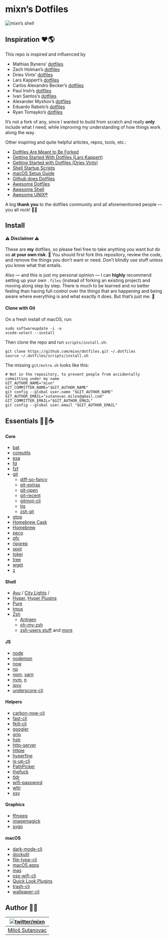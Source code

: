 # mixn’s Dotfiles

![mixn’s shell](https://i.imgur.com/RPk1Syt.png)

## Inspiration ❤️🌎

This repo is inspired and influenced by

- Mathias Bynens’ [dotfiles](https://github.com/mathiasbynens/dotfiles)
- Zach Holman’s [dotfiles](https://github.com/holman/dotfiles)
- Dries Vints’ [dotfiles](https://github.com/driesvints/dotfiles)
- Lars Kappert’s [dotfiles](https://github.com/webpro/dotfiles)
- Carlos Alexandro Becker’s [dotfiles](https://github.com/caarlos0/dotfiles)
- Paul Irish’s [dotfiles](https://github.com/paulirish/dotfiles)
- Ivan Santos’s [dotfiles](https://github.com/pragmaticivan/dotfiles)
- Alexander Myshov’s [dotfiles](https://github.com/myshov/dotfiles)
- Eduardo Rabelo’s [dotfiles](https://github.com/oieduardorabelo/dotfiles)
- Ryan Tomayko’s [dotfiles](https://github.com/rtomayko/dotfiles)

It’s not a fork of any, since I wanted to build from scratch and really **only** include what I need, while improving my understanding of how things work along the way.

Other inspiring and quite helpful articles, repos, tools, etc.:

- [Dotfiles Are Meant to Be Forked](https://zachholman.com/2010/08/dotfiles-are-meant-to-be-forked/)
- [Getting Started With Dotfiles (Lars Kappert)](https://medium.com/@webprolific/getting-started-with-dotfiles-43c3602fd789)
- [Getting Started with Dotfiles (Dries Vints)](http://sourabhbajaj.com/mac-setup/)
- [Shell Startup Scripts](https://blog.flowblok.id.au/2013-02/shell-startup-scripts.html)
- [macOS Setup Guide](http://sourabhbajaj.com/mac-setup/)
- [Github does Dotfiles](https://dotfiles.github.io/)
- [Awesome Dotfiles](https://github.com/webpro/awesome-dotfiles)
- [Awesome Shell](https://github.com/alebcay/awesome-shell)
- [Awesome UNIX®](https://github.com/sirredbeard/Awesome-UNIX)

A big **thank you** to the dotfiles community and all aforementioned people — you all rock! 👨‍🎤

## Install

#### ⚠️ Disclaimer ⚠️

These are **my** dotfiles, so please feel free to take anything you want but do so **at your own risk**. 🙂 You should first fork this repository, review the code, and remove the things you don’t want or need. Don’t blindly use stuff unless you know what that entails.

Also — and this is just my personal opinion — I can **highly** recommend setting up your own `.files` (instead of forking an existing project) and moving along step by step. There is much to be learned and no better feeling than having full control over the things that are happening and being aware where everything is and what exactly it does. But that’s just me. 🙂

#### Clone with Git

On a fresh install of macOS, run:

```
sudo softwareupdate -i -a
xcode-select --install
```

Then clone the repo and run `scripts/install.sh`:

```
git clone https://github.com/mixn/dotfiles.git ~/.dotfiles
source ~/.dotfiles/scripts/install.sh
```

The missing `git/extra.sh` looks like this:

```
# Not in the repository, to prevent people from accidentally committing under my name
GIT_AUTHOR_NAME="mixn"
GIT_COMMITTER_NAME="$GIT_AUTHOR_NAME"
git config --global user.name "$GIT_AUTHOR_NAME"
GIT_AUTHOR_EMAIL="sutanovac.milos@gmail.com"
GIT_COMMITTER_EMAIL="$GIT_AUTHOR_EMAIL"
git config --global user.email "$GIT_AUTHOR_EMAIL"
```

## Essentials 👩‍💻☕️

#### Core

- [bat](https://github.com/sharkdp/bat)
- [coreutils](https://en.wikipedia.org/wiki/GNU_Core_Utilities)
- [exa](https://github.com/ogham/exa)
- [fd](https://github.com/sharkdp/fd)
- [fzf](https://github.com/junegunn/fzf)
- [git](https://git-scm.com/)
  - [diff-so-fancy](https://github.com/so-fancy/diff-so-fancy)
  - [git-extras](https://github.com/tj/git-extras)
  - [git-open](https://github.com/paulirish/git-open)
  - [git-recent](https://github.com/paulirish/git-recent)
  - [gitmoji-cli](https://github.com/carloscuesta/gitmoji-cli)
  - [tig](https://jonas.github.io/tig/)
  - [zsh git](https://github.com/robbyrussell/oh-my-zsh/blob/master/plugins/git/git.plugin.zsh)
- [gtop](https://github.com/aksakalli/gtop)
- [Homebrew Cask](https://caskroom.github.io/)
- [Homebrew](https://brew.sh/)
- [peco](https://peco.github.io/)
- [qfc](https://github.com/pindexis/qfc)
- [ripgrep](https://github.com/BurntSushi/ripgrep)
- [spot](https://github.com/rauchg/spot)
- [tokei](https://github.com/Aaronepower/tokei)
- [tree](http://mama.indstate.edu/users/ice/tree/)
- [wget](https://www.gnu.org/software/wget/)
- [z](https://github.com/rupa/z)

#### Shell

- [Ayu](https://github.com/ayu-theme) / [City Lights](http://citylights.xyz/) / 
- [Hyper](https://hyper.is/), [Hyper Plugins](./hyper/.hyper.js)
- [Pure](https://github.com/sindresorhus/pure)
- [tmux](https://github.com/tmux/tmux)
- [Zsh](https://www.zsh.org/)
  - [Antigen](https://github.com/zsh-users/antigen)
  - [oh-my-zsh](https://github.com/robbyrussell/oh-my-zsh)
  - [zsh-users stuff](https://github.com/zsh-users) and [more](./antigen/init.zsh)

#### JS

- [node](https://nodejs.org/en/)
- [nodemon](https://github.com/remy/nodemon)
- [now](https://github.com/zeit/now-cli)
- [np](https://github.com/sindresorhus/np)
- [npm](https://github.com/npm/cli), [yarn](https://yarnpkg.com/lang/en/)
- [nvm](https://github.com/creationix/nvm), [n](https://github.com/tj/n)
- [jsvu](https://github.com/GoogleChromeLabs/jsvu)
- [underscore-cli](https://github.com/ddopson/underscore-cli)

#### Helpers

- [carbon-now-cli](https://github.com/mixn/carbon-now-cli)
- [fast-cli](https://github.com/sindresorhus/fast-cli)
- [fkill-cli](https://github.com/sindresorhus/fkill-cli)
- [googler](https://github.com/jarun/googler)
- [grip](https://github.com/joeyespo/grip)
- [hstr](https://github.com/dvorka/hstr)
- [http-server](https://github.com/indexzero/http-server)
- [httpie](https://httpie.org/)
- [hyperfine](https://github.com/sharkdp/hyperfine)
- [is-up-cli](https://github.com/sindresorhus/is-up-cli)
- [PathPicker](https://github.com/facebook/PathPicker)
- [thefuck](https://github.com/nvbn/thefuck)
- [tldr](https://github.com/tldr-pages/tldr)
- [wifi-password](https://github.com/rauchg/wifi-password)
- [wttr](http://wttr.in/)
- [xsv](https://github.com/BurntSushi/xsv)

#### Graphics

- [ffmpeg](https://www.ffmpeg.org/)
- [imagemagick](https://www.imagemagick.org/script/index.php)
- [svgo](https://github.com/svg/svgo)

#### macOS

- [dark-mode-cli](https://github.com/sindresorhus/dark-mode-cli)
- [dockutil](https://github.com/kcrawford/dockutil)
- [file-type-cli](https://github.com/sindresorhus/file-type-cli)
- [macOS apps](./Brewfile)
- [mas](https://github.com/mas-cli/mas)
- [osx-wifi-cli](https://github.com/danyshaanan/osx-wifi-cli)
- [Quick Look Plugins](https://github.com/sindresorhus/quick-look-plugins)
- [trash-cli](https://github.com/sindresorhus/trash-cli)
- [wallpaper-cli](https://github.com/sindresorhus/wallpaper-cli)

## Author 🙂👋

| [![twitter/mixn](https://s.gravatar.com/avatar/25f6ced5bed9c19f2174e68798fb8f66?s=80)](http://twitter.com/mixn "Follow @mixn on Twitter") |
|---|
| [Miloš Sutanovac](https://mixn.io/) |
